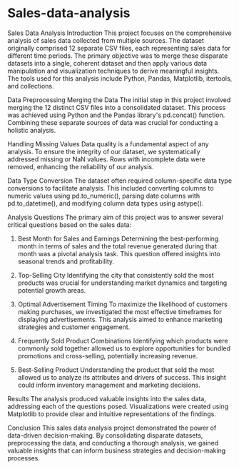 # Sales-data-analysis
Sales Data Analysis
Introduction
This project focuses on the comprehensive analysis of sales data collected from multiple sources. The dataset originally comprised 12 separate CSV files, each representing sales data for different time periods. The primary objective was to merge these disparate datasets into a single, coherent dataset and then apply various data manipulation and visualization techniques to derive meaningful insights. The tools used for this analysis include Python, Pandas, Matplotlib, itertools, and collections.

Data Preprocessing
Merging the Data
The initial step in this project involved merging the 12 distinct CSV files into a consolidated dataset. This process was achieved using Python and the Pandas library's pd.concat() function. Combining these separate sources of data was crucial for conducting a holistic analysis.

Handling Missing Values
Data quality is a fundamental aspect of any analysis. To ensure the integrity of our dataset, we systematically addressed missing or NaN values. Rows with incomplete data were removed, enhancing the reliability of our analysis.

Data Type Conversion
The dataset often required column-specific data type conversions to facilitate analysis. This included converting columns to numeric values using pd.to_numeric(), parsing date columns with pd.to_datetime(), and modifying column data types using astype().

Analysis Questions
The primary aim of this project was to answer several critical questions based on the sales data:

1. Best Month for Sales and Earnings
Determining the best-performing month in terms of sales and the total revenue generated during that month was a pivotal analysis task. This question offered insights into seasonal trends and profitability.

2. Top-Selling City
Identifying the city that consistently sold the most products was crucial for understanding market dynamics and targeting potential growth areas.

3. Optimal Advertisement Timing
To maximize the likelihood of customers making purchases, we investigated the most effective timeframes for displaying advertisements. This analysis aimed to enhance marketing strategies and customer engagement.

4. Frequently Sold Product Combinations
Identifying which products were commonly sold together allowed us to explore opportunities for bundled promotions and cross-selling, potentially increasing revenue.

5. Best-Selling Product
Understanding the product that sold the most allowed us to analyze its attributes and drivers of success. This insight could inform inventory management and marketing decisions.

Results
The analysis produced valuable insights into the sales data, addressing each of the questions posed. Visualizations were created using Matplotlib to provide clear and intuitive representations of the findings.

Conclusion
This sales data analysis project demonstrated the power of data-driven decision-making. By consolidating disparate datasets, preprocessing the data, and conducting a thorough analysis, we gained valuable insights that can inform business strategies and decision-making processes.
